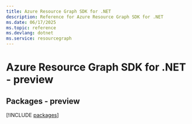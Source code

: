 ```yaml
---
title: Azure Resource Graph SDK for .NET
description: Reference for Azure Resource Graph SDK for .NET
ms.date: 06/17/2025
ms.topic: reference
ms.devlang: dotnet
ms.service: resourcegraph
---
```

# Azure Resource Graph SDK for .NET - preview
## Packages - preview
[!INCLUDE [packages](resource-graph-index.md)]